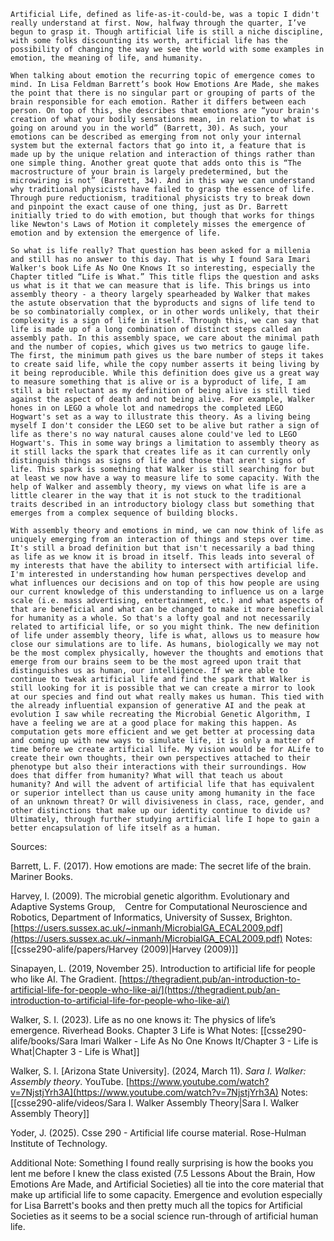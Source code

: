 	Artificial Life, defined as life-as-it-could-be, was a topic I didn't really understand at first. Now, halfway through the quarter, I’ve begun to grasp it. Though artificial life is still a niche discipline, with some folks discounting its worth, artificial life has the possibility of changing the way we see the world with some examples in emotion, the meaning of life, and humanity.

	When talking about emotion the recurring topic of emergence comes to mind. In Lisa Feldman Barrett’s book How Emotions Are Made, she makes the point that there is no singular part or grouping of parts of the brain responsible for each emotion. Rather it differs between each person. On top of this, she describes that emotions are “your brain's creation of what your bodily sensations mean, in relation to what is going on around you in the world” (Barrett, 30). As such, your emotions can be described as emerging from not only your internal system but the external factors that go into it, a feature that is made up by the unique relation and interaction of things rather than one simple thing. Another great quote that adds onto this is “The macrostructure of your brain is largely predetermined, but the microwiring is not” (Barrett, 34). And in this way we can understand why traditional physicists have failed to grasp the essence of life. Through pure reductionism, traditional physicists try to break down and pinpoint the exact cause of one thing, just as Dr. Barrett initially tried to do with emotion, but though that works for things like Newton's Laws of Motion it completely misses the emergence of emotion and by extension the emergence of life. 

	So what is life really? That question has been asked for a millenia and still has no answer to this day. That is why I found Sara Imari Walker's book Life As No One Knows It so interesting, especially the Chapter titled “Life is What.” This title flips the question and asks us what is it that we can measure that is life. This brings us into assembly theory - a theory largely spearheaded by Walker that makes the astute observation that the byproducts and signs of life tend to be so combinatorially complex, or in other words unlikely, that their complexity is a sign of life in itself. Through this, we can say that life is made up of a long combination of distinct steps called an assembly path. In this assembly space, we care about the minimal path and the number of copies, which gives us two metrics to gauge life. The first, the minimum path gives us the bare number of steps it takes to create said life, while the copy number asserts it being living by it being reproducible. While this definition does give us a great way to measure something that is alive or is a byproduct of life, I am still a bit reluctant as my definition of being alive is still tied against the aspect of death and not being alive. For example, Walker hones in on LEGO a whole lot and namedrops the completed LEGO Hogwart's set as a way to illustrate this theory. As a living being myself I don't consider the LEGO set to be alive but rather a sign of life as there's no way natural causes alone could've led to LEGO Hogwart's. This in some way brings a limitation to assembly theory as it still lacks the spark that creates life as it can currently only distinguish things as signs of life and those that aren't signs of life. This spark is something that Walker is still searching for but at least we now have a way to measure life to some capacity. With the help of Walker and assembly theory, my views on what life is are a little clearer in the way that it is not stuck to the traditional traits described in an introductory biology class but something that emerges from a complex sequence of building blocks.

	With assembly theory and emotions in mind, we can now think of life as uniquely emerging from an interaction of things and steps over time. It's still a broad definition but that isn't necessarily a bad thing as life as we know it is broad in itself. This leads into several of my interests that have the ability to intersect with artificial life. I'm interested in understanding how human perspectives develop and what influences our decisions and on top of this how people are using our current knowledge of this understanding to influence us on a large scale (i.e. mass advertising, entertainment, etc.) and what aspects of that are beneficial and what can be changed to make it more beneficial for humanity as a whole. So that's a lofty goal and not necessarily related to artificial life, or so you might think. The new definition of life under assembly theory, life is what, allows us to measure how close our simulations are to life. As humans, biologically we may not be the most complex physically, however the thoughts and emotions that emerge from our brains seem to be the most agreed upon trait that distinguishes us as human, our intelligence. If we are able to continue to tweak artificial life and find the spark that Walker is still looking for it is possible that we can create a mirror to look at our species and find out what really makes us human. This tied with the already influential expansion of generative AI and the peak at evolution I saw while recreating the Microbial Genetic Algorithm, I have a feeling we are at a good place for making this happen. As computation gets more efficient and we get better at processing data and coming up with new ways to simulate life, it is only a matter of time before we create artificial life. My vision would be for ALife to create their own thoughts, their own perspectives attached to their phenotype but also their interactions with their surroundings. How does that differ from humanity? What will that teach us about humanity? And will the advent of artificial life that has equivalent or superior intellect than us cause unity among humanity in the face of an unknown threat? Or will divisiveness in class, race, gender, and other distinctions that make up our identity continue to divide us? Ultimately, through further studying artificial life I hope to gain a better encapsulation of life itself as a human.

  
  
  

Sources:

Barrett, L. F. (2017). How emotions are made: The secret life of the brain. Mariner Books.

Harvey, I. (2009). The microbial genetic algorithm. Evolutionary and Adaptive Systems Group,    Centre for Computational Neuroscience and Robotics, Department of Informatics, University of Sussex, Brighton. [https://users.sussex.ac.uk/~inmanh/MicrobialGA_ECAL2009.pdf](https://users.sussex.ac.uk/~inmanh/MicrobialGA_ECAL2009.pdf)
Notes: [[csse290-alife/papers/Harvey (2009)|Harvey (2009)]]

Sinapayen, L. (2019, November 25). Introduction to artificial life for people who like AI. The Gradient. [https://thegradient.pub/an-introduction-to-artificial-life-for-people-who-like-ai/](https://thegradient.pub/an-introduction-to-artificial-life-for-people-who-like-ai/)

Walker, S. I. (2023). Life as no one knows it: The physics of life’s emergence. Riverhead Books.
Chapter 3 Life is What Notes: [[csse290-alife/books/Sara Imari Walker - Life As No One Knows It/Chapter 3 - Life is What|Chapter 3 - Life is What]]

Walker, S. I. [Arizona State University]. (2024, March 11). _Sara I. Walker: Assembly theory_. YouTube. [https://www.youtube.com/watch?v=7NjstjYrh3A](https://www.youtube.com/watch?v=7NjstjYrh3A)
Notes: [[csse290-alife/videos/Sara I. Walker Assembly Theory|Sara I. Walker Assembly Theory]]

Yoder, J. (2025). Csse 290 - Artificial life course material. Rose-Hulman Institute of Technology.

  

Additional Note: Something I found really surprising is how the books you lent me before I knew the class existed (7.5 Lessons About the Brain, How Emotions Are Made, and Artificial Societies) all tie into the core material that make up artificial life to some capacity. Emergence and evolution especially for Lisa Barrett's books and then pretty much all the topics for Artificial Societies as it seems to be a social science run-through of artificial human life.